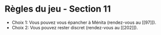 # Règles du jeu - Section 11

- Choix 1: Vous pouvez vous épancher à Ménita (rendez-vous au [[97]]).
- Choix 2: Vous pouvez rester discret (rendez-vous au [[202]]).